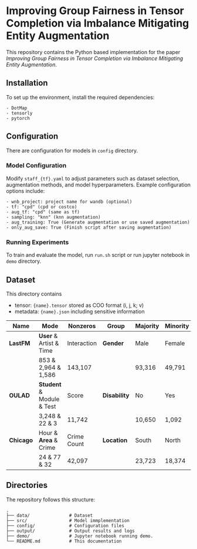# Improving Group Fairness in Tensor Completion via Imbalance Mitigating Entity Augmentation

This repository contains the Python based implementation for the paper *Improving Group Fairness in Tensor Completion via Imbalance Mitigating Entity Augmentation*.

## Installation
To set up the environment, install the required dependencies:
```
- DotMap
- tensorly
- pytorch
```

## Configuration
There are configuration for models in `config` directory. 

### Model Configuration
Modify `staff_{tf}.yaml` to adjust parameters such as dataset selection, augmentation methods, and model hyperparameters. Example configuration options include:

```
- wnb_project: project name for wandb (optional)
- tf: "cpd" (cpd or costco)
- aug_tf: "cpd" (same as tf)
- sampling: "knn" (knn augmentation)
- aug_training: True (Generate augmentation or use saved augmentation)
- only_aug_save: True (Finish script after saving augmentation)
```

### Running Experiments
To train and evaluate the model, run `run.sh` script or run jupyter notebook in `demo` directory.

## Dataset
This directory contains 
- tensor: `{name}.tensor` stored as COO format (i, j, k; v) 
- metadata: `{name}.json` including sensitive information

| **Name**      | **Mode**                       | **Nonzeros** | **Group** | **Majority** | **Minority** |
|------------------|--------------------------------|--------------|-----------|--------------|--------------|
|     **LastFM**   | **User** & Artist & Time | Interaction |**Gender** | Male         | Female             |
|                  | 853 & 2,964 & 1,586 | 143,107 |                            |93,316 | 49,791 
| **OULAD**        | **Student** & Module & Test | Score |   **Disability** | No           | Yes            |
|                  | 3,248 & 22 & 3 | 11,742       |              |           10,650       | 1,092        |
| **Chicago**      | Hour & **Area** & Crime | Crime Count | **Location** | South        | North            |
|                  | 24 & 77 & 32 | 42,097         |              |           23,723       | 18,374         |

## Directories
The repository follows this structure:
```
.
├── data/               # Dataset
├── src/                # Model immplementation
├── config/             # Configuration files
├── output/             # Output results and logs
├── demo/               # Jupyter notebook running demo.
└── README.md           # This documentation
```
